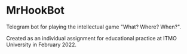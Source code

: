 # MrHookBot
Telegram bot for playing the intellectual game "What? Where? When?".

Сreated as an individual assignment for educational practice at ITMO University in February 2022.
